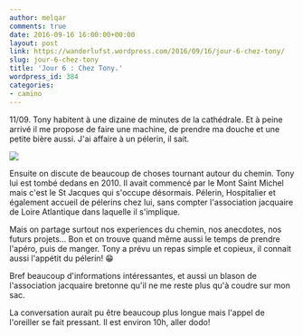 ```yaml
---
author: melqar
comments: true
date: 2016-09-16 16:00:00+00:00
layout: post
link: https://wanderlufst.wordpress.com/2016/09/16/jour-6-chez-tony/
slug: jour-6-chez-tony
title: 'Jour 6 : Chez Tony.'
wordpress_id: 384
categories:
- camino
---
```


11/09. Tony habitent à une dizaine de minutes de la cathédrale. Et à peine arrivé il me propose de faire une machine, de prendre ma douche et une petite bière aussi. J'ai affaire à un pélerin, il sait.

[![](http://wanderlufst.files.wordpress.com/2016/09/wp-image-1559366876jpg.jpg)](http://wanderlufst.files.wordpress.com/2016/09/wp-image-1559366876jpg.jpg)

Ensuite on discute de beaucoup de choses tournant autour du chemin. Tony lui est tombé dedans en 2010. Il avait commencé par le Mont Saint Michel mais c'est le St Jacques qui s'occupe désormais. Pélerin, Hospitalier et également accueil de pélerins chez lui, sans compter l'association jacquaire de Loire Atlantique dans laquelle il s'implique.

Mais on partage surtout nos experiences du chemin, nos anecdotes, nos futurs projets... Bon et on trouve quand même aussi le temps de prendre l'apéro, puis de manger. Tony a prévu un repas simple et copieux, il connait aussi l'appétit du pélerin! 😁

Bref beaucoup d'informations intéressantes, et aussi un blason de l'association jacquaire bretonne qu'il ne me reste plus qu'à coudre sur mon sac.

La conversation aurait pu être beaucoup plus longue mais l'appel de l'oreiller se fait pressant. Il est environ 10h, aller dodo!
